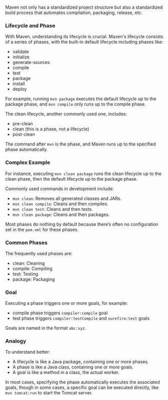 Maven not only has a standardized project structure but also a standardized build process that automates compilation, packaging, release, etc.

### Lifecycle and Phase
With Maven, understanding its lifecycle is crucial. Maven's lifecycle consists of a series of phases, with the built-in default lifecycle including phases like:

- validate
- initialize
- generate-sources
- compile
- test
- package
- install
- deploy

For example, running `mvn package` executes the default lifecycle up to the package phase, and `mvn compile` only runs up to the compile phase.

The clean lifecycle, another commonly used one, includes:

- pre-clean
- clean (this is a phase, not a lifecycle)
- post-clean

The command after `mvn` is the phase, and Maven runs up to the specified phase automatically.

### Complex Example
For instance, executing `mvn clean package` runs the clean lifecycle up to the clean phase, then the default lifecycle up to the package phase.

Commonly used commands in development include:

- `mvn clean`: Removes all generated classes and JARs.
- `mvn clean compile`: Cleans and then compiles.
- `mvn clean test`: Cleans and then tests.
- `mvn clean package`: Cleans and then packages.

Most phases do nothing by default because there’s often no configuration set in the `pom.xml` for these phases.

### Common Phases
The frequently used phases are:

- clean: Cleaning
- compile: Compiling
- test: Testing
- package: Packaging

### Goal
Executing a phase triggers one or more goals, for example:

- compile phase triggers `compiler:compile` goal
- test phase triggers `compiler:testCompile` and `surefire:test` goals

Goals are named in the format `abc:xyz`.

### Analogy
To understand better:

- A lifecycle is like a Java package, containing one or more phases.
- A phase is like a Java class, containing one or more goals.
- A goal is like a method in a class, the actual worker.

In most cases, specifying the phase automatically executes the associated goals, though in some cases, a specific goal can be executed directly, like `mvn tomcat:run` to start the Tomcat server.
